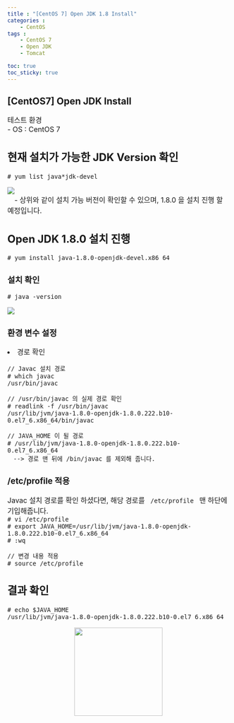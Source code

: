 ```yaml
---
title : "[CentOS 7] Open JDK 1.8 Install"
categories : 
    - CentOS
tags :
    - CentOS 7
    - Open JDK
    - Tomcat

toc: true
toc_sticky: true
---
```



## [CentOS7] Open JDK Install

<div style="font-size:16px;">
테스트 환경<br>
- OS : CentOS 7<br>

## 현재 설치가 가능한 JDK Version 확인
```
# yum list java*jdk-devel
```
<img src="https://github.com/hyundo0630/hyundo0630.github.io/blob/main/images/openJDK%20%EC%84%A4%EC%B9%98%20%EA%B0%80%EB%8A%A5%20list.png?raw=true">
<div style="font-size:16px;">
　- 상위와 같이 설치 가능 버전이 확인할 수 있으며, 1.8.0 을 설치 진행 할 예정입니다.
</div>

## Open JDK 1.8.0 설치 진행
```
# yum install java-1.8.0-openjdk-devel.x86_64
```

### 설치 확인
```
# java -version
```
<img src="https://github.com/hyundo0630/hyundo0630.github.io/blob/main/images/Java%20Version.png?raw=true">

### 환경 변수 설정

<li> 경로 확인

```
// Javac 설치 경로
# which javac
/usr/bin/javac

// /usr/bin/javac 의 실제 경로 확인
# readlink -f /usr/bin/javac
/usr/lib/jvm/java-1.8.0-openjdk-1.8.0.222.b10-0.el7_6.x86_64/bin/javac

// JAVA_HOME 이 될 경로
# /usr/lib/jvm/java-1.8.0-openjdk-1.8.0.222.b10-0.el7_6.x86_64
　--> 경로 맨 뒤에 /bin/javac 를 제외해 줍니다.
```
### /etc/profile 적용

<div style="font-size:16px;">
Javac 설치 경로를 확인 하셨다면, 해당 경로를 <code> /etc/profile </code> 맨 하단에 기입해줍니다.<br>
<div

```
# vi /etc/profile
# export JAVA_HOME=/usr/lib/jvm/java-1.8.0-openjdk-1.8.0.222.b10-0.el7_6.x86_64
# :wq

// 변경 내용 적용
# source /etc/profile
```

## 결과 확인
```
# echo $JAVA_HOME
/usr/lib/jvm/java-1.8.0-openjdk-1.8.0.222.b10-0.el7_6.x86_64
```

<div style="text-align:center;">
<img src="https://github.com/hyundo0630/hyundo0630.github.io/blob/main/images/%EA%B0%90%EC%82%AC%ED%95%A9%EB%8B%88%EB%8B%A4.gif?raw=true" width="200" height="200">
</div>